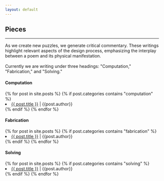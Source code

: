 ```yaml
---
layout: default
---
```


## Pieces
* * *

<div style="text-align: left"> As we create new puzzles, we generate critical commentary. These writings highlight relevant aspects of the design process, emphasizing the interplay between a poem and its physical manifestation. </div>
<br>
<div style="text-align: left"> Currently we are writing under three headings: "Computation," "Fabrication," and "Solving."</div>

<h4> Computation </h4>
{% for post in site.posts %} 
{% if post.categories contains "computation" %}
<li> <a href="{{ site.baseurl }}{{ post.url }}">{{ post.title }}</a> | {{post.author}} </li>
{% endif %}
{% endfor %}
<h4> Fabrication </h4>
{% for post in site.posts %} 
{% if post.categories contains "fabrication" %}
<li><a href="{{ site.baseurl }}{{ post.url }}">{{ post.title }}</a> | {{post.author}}</li>
{% endif %}
{% endfor %}
<h4> Solving </h4>
{% for post in site.posts %} 
{% if post.categories contains "solving" %}
<li><a href="{{ site.baseurl }}{{ post.url }}">{{ post.title }}</a> | {{post.author}}</li>
{% endif %}
{% endfor %}
